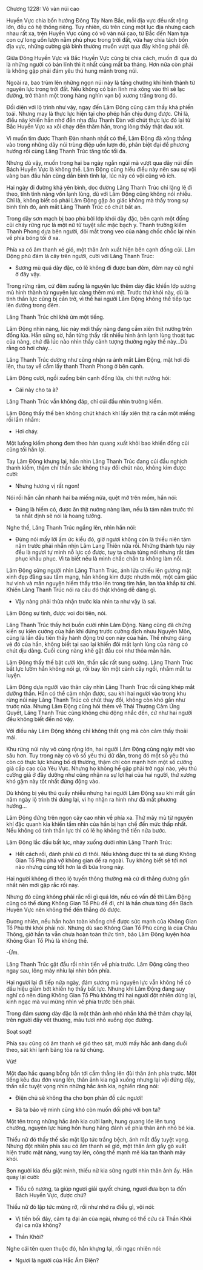 




Chương 1228: Vô vàn núi cao


Huyền Vực chia bốn hướng Đông Tây Nam Bắc, mỗi địa vực đều rất rộng lớn, đều có hệ thống riêng. Tuy nhiên, dù trên cùng một lục địa nhưng cách nhau rất xa, trên Huyền Vực cũng có vô vàn núi cao, từ Bắc đến Nam tựa con cự long uốn lượn nằm phủ phục trong trời đất, vừa hay chia tách bốn địa vực, những cường giả bình thường muốn vượt qua đây không phải dễ.

Giữa Đông Huyền Vực và Bắc Huyền Vực cũng bị chia cách, muốn đi qua dù là những người có bản lĩnh thì ít nhất cũng mất ba tháng. Hơn nữa còn phải là không gặp phải đám yêu thú hung mãnh trong núi.

Ngoài ra, bao trùm lên những ngọn núi này là tầng chướng khí hình thành từ nguyên lực trong trời đất. Nếu không có bản lĩnh mà xông vào thì sẽ lạc đường, trở thành một trong hàng nghìn vạn bộ xương trắng trong đó.

Đối diện với lộ trình như vậy, ngay đến Lâm Động cũng cảm thấy khá phiền toái. Nhưng may là thực lực hiện tại cho phép hắn chịu đựng được. Chỉ là, điều này khiến hắn nhớ đến nha đầu Thanh Đàn với chút thực lực đó lại từ Bắc Huyền Vực xa xôi chạy đến thăm hắn, trong lòng thấy thật đau xót.

Vì muốn tìm được Thanh Đàn nhanh nhất có thể, Lâm Động đã xông thẳng vào trong những dãy núi trùng điệp uốn lượn đó, phân biệt đại để phương hướng rồi cùng Lăng Thanh Trúc tăng tốc tối đa.

Nhưng dù vậy, muốn trong hai ba ngày ngắn ngủi mà vượt qua dãy núi đến Bách Huyền Vực là không thể. Lâm Động cũng hiểu điều này nên sau sự vội vàng ban đầu hắn cũng dần bình tĩnh lại, lúc này có vội cũng vô ích.

Hai ngày đi đường khá yên bình, dọc đường Lăng Thanh Trúc chỉ lặng lẽ đi theo, tính tình nàng vốn lạnh lùng, dù với Lâm Động cũng không nói nhiều. Chỉ là, không biết có phải Lâm Động gặp ảo giác không mà thấy trong sự bình tĩnh đó, ánh mắt Lăng Thanh Trúc có chút bất an.

Trong dãy sơn mạch bị bao phủ bởi lớp khói dày đặc, bên cạnh một đống củi cháy rừng rực là một nữ tử tuyệt sắc mặc bạch y. Thanh trường kiếm Thanh Phong dựa bên người, đôi mắt trong veo của nàng chốc chốc lại nhìn về phía bóng tối ở xa.

Phía xa có âm thanh xé gió, một thân ảnh xuất hiện bên cạnh đống củi. Lâm Động phủ đám lá cây trên người, cười với Lăng Thanh Trúc:

- Sương mù quá dày đặc, có lẽ không đi được ban đêm, đêm nay cứ nghỉ ở đây vậy.

Trong rừng rậm, cứ đêm xuống là nguyên lực thêm dày đặc khiến lớp sương mù hình thành từ nguyên lực càng thêm mù mịt. Trước thứ khói này, dù là tinh thần lực cũng bị cản trở, vì thế hai người Lâm Động không thể tiếp tục lên đường trong đêm.

Lăng Thanh Trúc chỉ khẽ ừm một tiếng.

Lâm Động nhìn nàng, lúc này mới thấy nàng đang cầm xiên thịt nướng trên đống lửa. Hắn sững sờ, hắn từng thấy rất nhiều hình ảnh lạnh lùng thoát tục của nàng, chứ đã lúc nào nhìn thấy cảnh tượng thường ngày thế này…Dù rằng có hơi cháy…

Lăng Thanh Trúc dường như cũng nhận ra ánh mắt Lâm Động, mặt hơi đỏ lên, thu tay về cầm lấy thanh Thanh Phong ở bên cạnh.

Lâm Động cười, ngồi xuống bên cạnh đống lửa, chỉ thịt nướng hỏi:

- Cái này cho ta à?

Lăng Thanh Trúc vẫn không đáp, chỉ cúi đầu nhìn trường kiếm.

Lâm Động thấy thế bèn không chút khách khí lấy xiên thịt ra cắn một miếng rồi lẩm nhẩm:

- Hơi cháy.

Một luồng kiếm phong đem theo hàn quang xuất khỏi bao khiến đống củi cũng tối hẳn lại.

Tay Lâm Động khựng lại, hắn nhìn Lăng Thanh Trúc đang cúi đầu nghịch thanh kiếm, thậm chí thần sắc không thay đổi chút nào, không kìm được cười:

- Nhưng hương vị rất ngon!

Nói rồi hắn cắn nhanh hai ba miếng nữa, quệt mỡ trên mồm, hắn nói:

- Đúng là hiếm có, được ăn thịt nướng nàng làm, nếu là tám năm trước thì ta nhất định sẽ nói là hoang tưởng.

Nghe thế, Lăng Thanh Trúc ngẩng lên, nhìn hắn nói:

- Đừng nói mấy lời ấm ức kiểu đó, giờ ngươi không còn là thiếu niên tám năm trước phải nhẫn nhịn Lâm Lang Thiên nữa rồi. Những thành tựu này đều là ngươi tự mình nỗ lực có được, tuy ta chưa từng nói nhưng rất tâm phục khẩu phục. Vì ta biết nếu là mình chắc chắn ta không làm nổi.

Lâm Động sững người nhìn Lăng Thanh Trúc, ánh lửa chiếu lên gương mặt xinh đẹp đằng sau tấm mạng, hắn không kìm được nhướn môi, một cảm giác hư vinh và mãn nguyện hiếm thấy trào lên trong tim hắn, lan tỏa khắp tứ chi. Khiến Lăng Thanh Trúc nói ra câu đó thật không dễ dàng gì.

- Vậy nàng phải thừa nhận trước kia nhìn ta như vậy là sai.

Lâm Động sự tỉnh, được voi đòi tiên, nói.

Lăng Thanh Trúc thấy hơi buồn cười nhìn Lâm Động. Nàng cũng đã chứng kiến sự kiên cường của hắn khi đứng trước cường địch nhưu Nguyên Môn, cũng là lần đầu tiên thấy hành động trử con này của hắn. Thế nhưng dáng vẻ đó của hắn, không biết tại sao lại khiến đôi mắt lạnh lùng của nàng có chút dịu dàng. Cuối cùng nàng khẽ gật đầu coi như thỏa mãn hắn.

Lâm Động thấy thế bật cười lớn, thần sắc rất sung sướng. Lăng Thanh Trúc bất lực lườm hắn không nói gì, rồi bay lên một cành cây ngồi, nhắm mắt tu luyện.

Lâm Động dựa người vào thân cây nhìn Lăng Thanh Trúc rồi cũng khép mắt dưỡng thần. Hắn có thể cảm nhận được, sau khi hai người vào trong khu rừng núi này Lăng Thanh Trúc có chút thay đổi, không còn khó gần như trước nữa. Nhưng Lâm Động cũng hỏi thêm về Thái Thượng Cảm Ứng Quyết, Lăng Thanh Trúc cũng không chủ động nhắc đến, cứ như hai người đều không biết đến nó vậy.

Với điều này Lâm Động không chỉ không thất ọng mà còn cảm thấy thoải mái.

Khu rừng núi này vô cùng rộng lớn, hai người Lâm Động cũng ngày một vào sâu hơn. Tuy trong này có vô số yêu thú dữ dằn, trong đó một số yêu thú còn có thực lực khủng bố dị thường, thậm chí còn mạnh hơn một số cường giả cấp cao của Yêu Vực. Nhưng họ không hề gặp phải trở ngại nào, yêu thú cường giả ở đây dường như cũng nhận ra sự lợi hại của hai người, thứ xương khó gặm này tốt nhất đừng động vào.

Dù không bị yêu thú quấy nhiễu nhưng hai người Lâm Động sau khi mất gần năm ngày lộ trình thì dừng lại, vì họ nhận ra hình như đã mất phương hướng…

Lâm Động đứng trên ngọn cây cao nhìn về phía xa. Thứ mây mù từ nguyên khí đặc quanh kia khiến tầm nhìn của hắn bị hạn chế đến mức thấp nhất. Nếu không có tinh thần lực thì có lẽ họ không thể tiến nửa bước.

Lâm Động lắc đầu bất lực, nhảy xuống dưới nhìn Lăng Thanh Trúc:

- Hết cách rồi, đành phải cứ đi thôi. Nếu không được thì ta sẽ dùng Không Gian Tổ Phù phá vỡ không gian để ra ngoài. Tuy không biết sẽ tới nơi nào nhưng cũng tốt hơn là đi bừa trong này.

Hai người không đi theo lộ tuyến thông thường mà cứ đi thẳng đường gần nhất nên mới gặp rắc rối này.

Nhưng đó cũng không phải rắc rối gì quá lớn, nếu có vấn đề thì Lâm Động cũng có thể dùng Không Gian Tổ Phù để đi, chỉ là hắn chưa từng đến Bách Huyền Vực nên không thể đến thẳng đó được.

Đương nhiên, nếu hắn hoàn toàn khống chế được sức mạnh của Không Gian Tổ Phù thì khỏi phải nói. Nhưng dù sao Không Gian Tổ Phù cũng là của Châu Thông, giờ hắn ta vẫn chưa hoàn toàn thức tỉnh, bảo Lâm Động luyện hóa Không Gian Tổ Phù là không thể.

-Ừm.

Lăng Thanh Trúc gật đầu rồi nhìn tiến về phía trước. Lâm Động cũng theo ngay sau, lông mày nhíu lại nhìn bốn phía.

Hai người lại đi tiếp nửa ngày, đám sương mù nguyên lực vẫn không hề có dấu hiệu giảm bớt khiến họ thấy bất lực. Nhưng khi Lâm Động đang suy nghĩ có nên dùng Không Gian Tổ Phù không thì hai người đột nhiên dừng lại, kinh ngạc mà vui mừng nhìn về phía trước bên phải.

Trong đám sương dày đặc là một thân ảnh nhỏ nhắn khá thê thảm chạy lại, trên người đầy vết thương, máu tươi nhỏ xuống dọc đường.

Soạt soạt!

Phía sau cũng có âm thanh xé gió theo sát, mười mấy hắc ảnh đang đuổi theo, sát khí lạnh băng tỏa ra từ chúng.

Vút!

Một đạo hắc quang bỗng bắn tới cắm thẳng lên đùi thân ảnh phía trước. Một tiếng kêu đau đớn vang lên, thân ảnh kia ngã xuống nhưng lại vội đứng dậy, thần sắc tuyệt vọng nhìn những hắc ảnh kia, nghiến răng nói:

- Điện chủ sẽ không tha cho bọn phản đồ các ngươi!

- Bà ta bảo vệ mình cũng khó còn muốn đối phó với bọn ta?

Một tên trong những hắc ảnh kia cười lạnh, hung quang lóe lên tung chưởng, nguyên lực hùng hồn hung hăng đánh về phía thân ảnh nhỏ bé kia.

Thiếu nữ đó thấy thế sắc mặt lập tức trắng bệch, ánh mắt đầy tuyệt vọng. Nhưng đột nhiên phía sau có âm thanh xé gió, một thân ảnh gầy gò xuất hiện trước mặt nàng, vung tay lên, công thế mạnh mẽ kia tan thành mây khói.

Bọn người kia đều giật mình, thiếu nữ kia sững người nhìn thân ảnh ấy. Hắn quay lại cười:

- Tiểu cô nương, ta giúp ngươi giải quyết chúng, ngươi đưa bọn ta đến Bách Huyền Vực, được chứ?

Thiếu nữ đó lập tức mừng rỡ, rồi như nhớ ra điều gì, vội nói:

- Vị tiền bối đây, cảm tạ đại ân của ngài, nhưng có thể cứu cả Thần Khôi đại ca nữa không?

- Thần Khôi?

Nghe cái tên quen thuộc đó, hắn khựng lại, rồi ngạc nhiên nói:

- Ngươi là người của Hắc Ám Điện?




